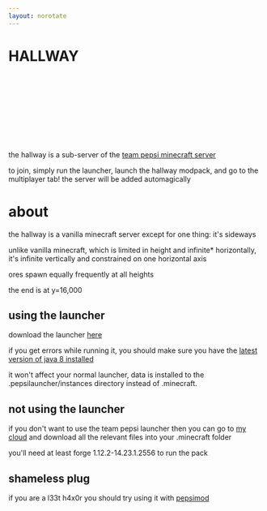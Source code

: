```yaml
---
layout: norotate
---
```


<h1 class="benis"><oman>H<lol>AL<lol>L</lol></oman><lol>W</lol><oman>AY</oman></h1>

<br><br><br><br><br><br><br><br>

the hallway is a sub-server of the [team pepsi minecraft server](http://www.pepsi.team/server)

to join, simply run the launcher, launch the hallway modpack, and go to the multiplayer tab! the server will be added automagically

# about

the hallway is a vanilla minecraft server except for one thing: it's sideways

unlike vanilla minecraft, which is limited in height and infinite* horizontally, it's infinite vertically and constrained on one horizontal axis

ores spawn equally frequently at all heights

the end is at y=16,000

## using the launcher

download the launcher [here](/misc/pepsipackLauncher-0.0.1.jar)

if you get errors while running it, you should make sure you have the [latest version of java 8 installed](http://www.oracle.com/technetwork/java/javase/downloads/jdk8-downloads-2133151.html)

it won't affect your normal launcher, data is installed to the .pepsilauncher/instances directory instead of .minecraft.

## not using the launcher

if you don't want to use the team pepsi launcher then you can go to [my cloud](http://cloud.daporkchop.net/modpackRepo/noLauncher/pepsipack/) and download all the relevant files into your .minecraft folder

you'll need at least forge 1.12.2-14.23.1.2556 to run the pack

## shameless plug

if you are a l33t h4x0r you should try using it with [pepsimod](https://github.com/Team-Pepsi/pepsimod/releases)

